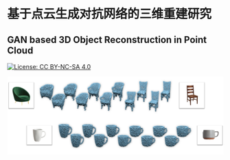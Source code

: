 # 基于点云生成对抗网络的三维重建研究
## GAN based 3D Object Reconstruction in Point Cloud

[![License: CC BY-NC-SA 4.0](https://img.shields.io/badge/License-CC%20BY--NC--SA%204.0-lightgrey.svg)](https://creativecommons.org/licenses/by-nc-sa/4.0/)

![](figures/teaser.png)
